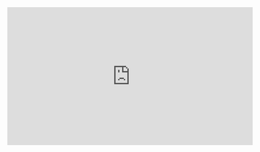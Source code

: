 <iframe width="560" height="315" src="https://www.youtube.com/embed/NNgylFbNH8I" frameborder="0" allowfullscreen></iframe>
